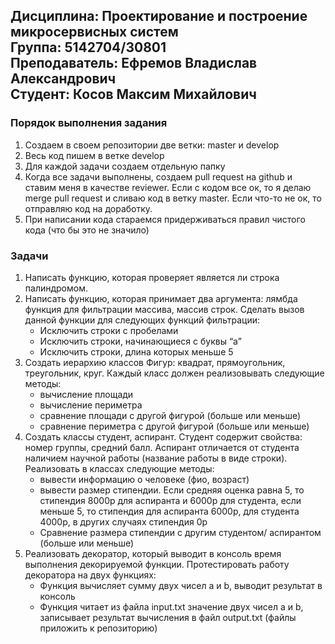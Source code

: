 ## Дисциплина: Проектирование и построение микросервисных систем<br>Группа: 5142704/30801<br>Преподаватель: Ефремов Владислав Александрович<br>Студент: Косов Максим Михайлович
### Порядок выполнения задания
1. Создаем в своем репозитории две ветки: master и develop
1. Весь код пишем в ветке develop
1. Для каждой задачи создаем отдельную папку
1. Когда все задачи выполнены, создаем pull request на github и
ставим меня в качестве reviewer. Если с кодом все ок, то я делаю
merge pull request и сливаю код в ветку master. Если что-то не ок,
то отправляю код на доработку.
1. При написании кода стараемся придерживаться правил чистого
кода (что бы это не значило)

### Задачи

1. Написать функцию, которая проверяет является ли строка
палиндромом.
1. Написать функцию, которая принимает два аргумента: лямбда
функция для фильтрации массива, массив строк. Сделать вызов
данной функции для следующих функций фильтрации: 
    * Исключить строки с пробелами
    * Исключить строки, начинающиеся с буквы “a”
    * Исключить строки, длина которых меньше 5
1. Создать иерархию классов Фигур: квадрат, прямоугольник,
треугольник, круг. Каждый класс должен реализовывать
следующие методы:
    * вычисление площади
    * вычисление периметра
    * сравнение площади с другой фигурой (больше или меньше)
    * сравнение периметра с другой фигурой (больше или меньше)
1. Создать классы студент, аспирант. Студент содержит свойства:
номер группы, средний балл. Аспирант отличается от студента
наличием научной работы (название работы в виде строки).
Реализовать в классах следующие методы:
    * вывести информацию о человеке (фио, возраст)
    * вывести размер стипендии. Если средняя оценка равна 5, то
стипендия 8000р для аспиранта и 6000р для студента, если
меньше 5, то стипендия для аспиранта 6000р, для студента
4000р, в других случаях стипендия 0р
    * Сравнение размера стипендии с другим студентом/
аспирантом (больше или меньше)
1. Реализовать декоратор, который выводит в консоль время
выполнения декорируемой функции. Протестировать работу
декоратора на двух функциях:
    * Функция вычисляет сумму двух чисел a и b, выводит
результат в консоль
    * Функция читает из файла input.txt значение двух чисел a и b,
записывает результат вычисления в файл output.txt (файлы
приложить к репозиторию)

